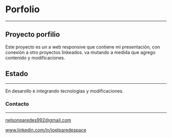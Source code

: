 # Porfolio
---
## Proyecto porfilio
Este proyecto es un a web responsive que contiene mi presentación, con conexión a otro proyectos linkeados.
va mutando a medida que agrego contenido y modificaciones.

## Estado
---
En desarollo e integrando tecnologías y modificaciones.


### Contacto
---
nelsonparedes992@gmail.com

www.linkedin.com/in/joelparedespace
